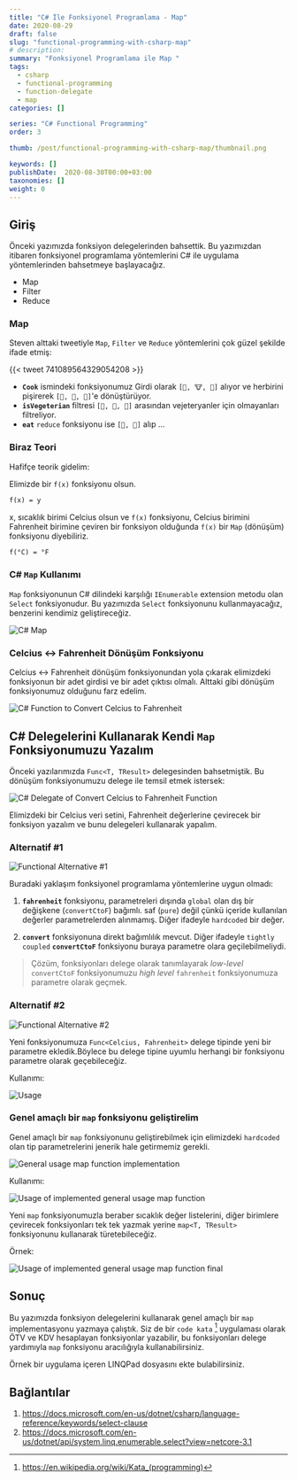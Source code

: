 ```yaml
---
title: "C# İle Fonksiyonel Programlama - Map"
date: 2020-08-29
draft: false
slug: "functional-programming-with-csharp-map"
# description: 
summary: "Fonksiyonel Programlama ile Map "
tags:
  - csharp
  - functional-programming
  - function-delegate
  - map
categories: []

series: "C# Functional Programming"
order: 3

thumb: /post/functional-programming-with-csharp-map/thumbnail.png

keywords: []
publishDate:  2020-08-30T00:00+03:00
taxonomies: []
weight: 0
---
```



## Giriş

Önceki yazımızda fonksiyon delegelerinden bahsettik. Bu yazımızdan itibaren fonksiyonel programlama yöntemlerini C# ile uygulama yöntemlerinden bahsetmeye başlayacağız.

- Map
- Filter
- Reduce

<!-- <blockquote class="twitter-tweet"><p lang="en" dir="ltr">Map/filter/reduce in a tweet:<br><br>map([🌽, 🐮, 🐔], cook)<br>=&gt; [🍿, 🍔, 🍳]<br><br>filter([🍿, 🍔, 🍳], isVegetarian)<br>=&gt; [🍿, 🍳]<br><br>reduce([🍿, 🍳], eat)<br>=&gt; 💩</p>&mdash; Steven Luscher (@steveluscher) <a href="https://twitter.com/steveluscher/status/741089564329054208?ref_src=twsrc%5Etfw">June 10, 2016</a></blockquote> <script async src="https://platform.twitter.com/widgets.js" charset="utf-8"></script> -->

### Map

Steven alttaki tweetiyle `Map`, `Filter` ve `Reduce` yöntemlerini çok güzel şekilde ifade etmiş:

{{< tweet 741089564329054208 >}}

* **`Cook`** ismindeki fonksiyonumuz Girdi olarak `[🌽, 🐮, 🐔]` alıyor ve herbirini pişirerek `[🍿, 🍔, 🍳]`'e dönüştürüyor.
* **`isVegeterian`** filtresi `[🍿, 🍔, 🍳]` arasından vejeteryanler için olmayanları filtreliyor.
* **`eat`** `reduce` fonksiyonu ise `[🍿, 🍳]` alıp …

### Biraz Teori

Hafifçe teorik gidelim:

Elimizde bir `f(x)` fonksiyonu olsun.

```txt
f(x) = y
```

x, sıcaklık birimi Celcius olsun ve `f(x)` fonksiyonu, Celcius birimini
Fahrenheit birimine çeviren bir fonksiyon olduğunda `f(x)` bir `Map`  (dönüşüm)
fonksiyonu diyebiliriz.

```txt
f(°C) = °F
```

### C# `Map` Kullanımı

`Map` fonksiyonunun C# dilindeki karşılığı `IEnumerable` extension metodu olan
`Select` fonksiyonudur. Bu yazımızda `Select` fonksiyonunu kullanmayacağız,
benzerini kendimiz geliştireceğiz.

<!-- ```cs
IEnumerable<TOut> map<T, TOut>(IEnumerable<T> source, Func<T, TOut> func) {
  foreach (var element in source)
    yield return func(element);
}
``` -->

![C# Map](img/1.png)

### Celcius ↔ Fahrenheit Dönüşüm Fonksiyonu

Celcius ↔ Fahrenheit dönüşüm fonksiyonundan yola çıkarak elimizdeki fonksiyonun
bir adet girdisi ve bir adet çıktısı olmalı. Alttaki gibi dönüşüm fonksiyonumuz
olduğunu farz edelim.

<!-- ```csharp
Fahrenheit convertCtoF (Celcius value) => value * 1.8 + 32.0;
``` -->

![C# Function to Convert Celcius to Fahrenheit](img/2.png)

## C# Delegelerini Kullanarak Kendi `Map` Fonksiyonumuzu Yazalım

Önceki yazılarımızda  `Func<T, TResult>` delegesinden bahsetmiştik. Bu dönüşüm
fonksiyonumuzu delege ile temsil etmek istersek:

<!-- ```csharp
Func<Celcius, Fahrenheit> convertor = convertCtoF;
``` -->

![C# Delegate of Convert Celcius to Fahrenheit Function](img/3.png)

Elimizdeki bir Celcius veri setini, Fahrenheit değerlerine çevirecek bir
fonksiyon yazalım ve bunu delegeleri kullanarak yapalım.

### Alternatif #1

<!-- ```csharp
Fahrenheit convertCtoF (Celcius value) => value * 1.8 + 32.0;

IEnumerable<Fahrenheit> fahrenheit(IEnumerable<Celcius> values) {
  foreach(var celcius in values) {
    yield return convertCtoF(celcius);
    //           ^^^^^^^^^^^
  }
}
``` -->

![Functional Alternative #1](img/4.png)

Buradaki yaklaşım fonksiyonel programlama yöntemlerine uygun olmadı:

1. **`fahrenheit`** fonksiyonu, parametreleri dışında `global` olan dış bir değişkene (`convertCtoF`) bağımlı. saf (`pure`) değil çünkü içeride kullanılan değerler parametrelerden alınmamış. Diğer ifadeyle `hardcoded` bir değer.

2. **`convert`** fonksiyonuna direkt bağımlılık mevcut. Diğer ifadeyle `tightly coupled` **`convertCtoF`** fonksiyonu buraya parametre olara geçilebilmeliydi.

> Çözüm, fonksiyonları delege olarak tanımlayarak _low-level_ `convertCtoF` fonksiyonumuzu _high level_ `fahrenheit` fonksiyonumuza parametre olarak geçmek.

### Alternatif #2

<!-- ```csharp
IEnumerable<Fahrenheit> fahrenheit(IEnumerable<Celcius> values, Func<Celcius, Fahrenheit> convertor) {
  foreach(var celcius in values)
    yield return convertor(celcius);
}
``` -->

![Functional Alternative #2](img/5.png)

Yeni fonksiyonumuza `Func<Celcius, Fahrenheit>` delege tipinde yeni bir parametre ekledik.Böylece bu delege tipine uyumlu herhangi bir fonksiyonu parametre olarak geçebileceğiz.

Kullanımı:

<!-- ```csharp
Func<Celcius, Fahrenheit> convertor = convertCtoF;
var fahrenheitValues = fahrenheit(celciusValues, convertor);
``` -->

![Usage](img/6.png)

### Genel amaçlı bir `map` fonksiyonu geliştirelim

Genel amaçlı bir `map` fonksiyonunu geliştirebilmek için elimizdeki `hardcoded` olan tip parametrelerini jenerik hale getirmemiz gerekli.

<!-- ```csharp
IEnumerable<TResult> map<T, TResult>(IEnumerable<T> values, Func<T, TResult> convertor) {
  foreach(var value in values)
    yield return convertor(value);
}
``` -->

![General usage map function implementation](img/7.png)

Kullanımı:

<!-- ```csharp
Func<Celcius, Fahrenheit> convertor = convertCtoF;
var fahrenheitValues = map<Celcius, Fahrenheit>(celciusValues, convertor);

// Type parametreleri olmadan da çağırabiliriz.
var fahrenheitValues = map<Celcius, Fahrenheit>(celciusValues, convertor);
``` -->

![Usage of implemented general usage map function](img/8.png)

Yeni `map` fonksiyonumuzla beraber sıcaklık değer listelerini, diğer birimlere
çevirecek fonksiyonları tek tek yazmak yerine `map<T, TResult>` fonksiyonunu
kullanarak türetebileceğiz.

Örnek:

<!-- ```csharp
var celciusValues = new List<Celcius>() { -40, 0, 100 };

var celciusToFahrenheitValues = map (celciusValues, convertCtoF);

var celciusToKelvinValues = map<Celcius, Kelvin> (new List<Celcius>() { -273, 0, 100 }, value => value + 273.0);

var fahrenheitToCelciusValues = map<Fahrenheit, Celcius> (celciusToFahrenheitValues, value => (value - 32) / 1.8);
``` -->

![Usage of implemented general usage map function final](img/9.png)

## Sonuç

Bu yazımızda fonksiyon delegelerini kullanarak genel amaçlı bir `map` implementasyonu yazmaya çalıştık.
Siz de bir `code kata` [^code-kata] uygulaması olarak ÖTV ve KDV hesaplayan fonksiyonlar yazabilir, bu fonksiyonları delege yardımıyla  `map` fonksiyonu aracılığıyla kullanabilirsiniz. 

Örnek bir uygulama içeren LINQPad dosyasını ekte bulabilirsiniz.

## Bağlantılar

1. <https://docs.microsoft.com/en-us/dotnet/csharp/language-reference/keywords/select-clause>
2. <https://docs.microsoft.com/en-us/dotnet/api/system.linq.enumerable.select?view=netcore-3.1>


[^code-kata]: https://en.wikipedia.org/wiki/Kata_(programming)